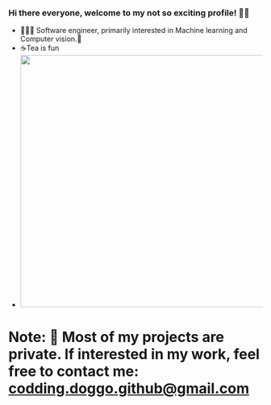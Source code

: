 ### Hi there everyone, welcome to my not so exciting profile! 👻😄
- 👨🏻‍💻 Software engineer, primarily interested in Machine learning and Computer vision.🌱
- ☕Tea is fun
- <img src="https://i.pinimg.com/originals/32/18/15/3218153a3fe328da9c6694966c695dcd.jpg" width="500px">
# Note: 📝 Most of my projects are private. If interested in my work, feel free to contact me: codding.doggo.github@gmail.com 

